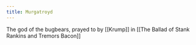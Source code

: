 ```yaml
---
title: Murgatroyd
---
```


The god of the bugbears, prayed to by [[Krump]] in [[The Ballad of Stank Rankins and Tremors Bacon]]